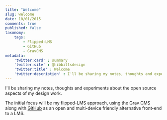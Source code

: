 ```yaml
---
title: "Welcome"
slug: welcome
date: 10/01/2015
comments: true
published: false
taxonomy:
    tags:
        - Flipped-LMS
        - GitHub
        - GravCMS
metadata:
    'twitter:card' : summary
    'twitter:site' : @hibbittsdesign
    'twitter:title' : Welcome
    'twitter:description' : I'll be sharing my notes, thoughts and experiments about the open source aspects of my design work.
---
```


I'll be sharing my notes, thoughts and experiments about the open source aspects of my design work.  

The initial focus will be my flipped-LMS approach, using the [Grav CMS](http://www.getgrav.org) along with [GitHub](https://github.com/) as an open and multi-device friendly alternative front-end to a LMS.
